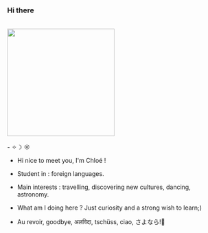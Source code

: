 ### Hi there 

<br>
<div id="header" align="left">
  <img src= "https://media.giphy.com/media/Uz4cDaGXPxeuY/giphy.gif" Width= "250"/>
<div/>
<br>
- ✧☽ ☼

- Hi nice to meet you, I'm Chloé !
- Student in : foreign languages.
- Main interests : travelling, discovering new cultures, dancing, astronomy.
- What am I doing here ? Just curiosity and a strong wish to learn;)

- Au revoir, goodbye, अलविदा, tschüss, ciao, さよなら!👋

